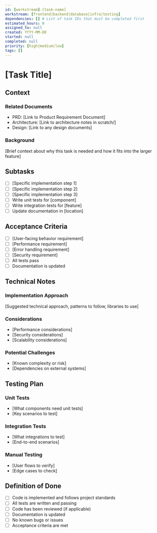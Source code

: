 ```yaml
---
id: [workstream]-[task-name]
workstream: [frontend|backend|database|infra|testing]
dependencies: [] # List of task IDs that must be completed first
estimated_hours: 0
assigned_to: null
created: YYYY-MM-DD
started: null
completed: null
priority: [high|medium|low]
tags: []
---
```


# [Task Title]

## Context

### Related Documents
- PRD: [Link to Product Requirement Document]
- Architecture: [Link to architecture notes in scratch/]
- Design: [Link to any design documents]

### Background
[Brief context about why this task is needed and how it fits into the larger feature]

## Subtasks

- [ ] [Specific implementation step 1]
- [ ] [Specific implementation step 2]
- [ ] [Specific implementation step 3]
- [ ] Write unit tests for [component]
- [ ] Write integration tests for [feature]
- [ ] Update documentation in [location]

## Acceptance Criteria

- [ ] [User-facing behavior requirement]
- [ ] [Performance requirement]
- [ ] [Error handling requirement]
- [ ] [Security requirement]
- [ ] All tests pass
- [ ] Documentation is updated

## Technical Notes

### Implementation Approach
[Suggested technical approach, patterns to follow, libraries to use]

### Considerations
- [Performance considerations]
- [Security considerations]
- [Scalability considerations]

### Potential Challenges
- [Known complexity or risk]
- [Dependencies on external systems]

## Testing Plan

### Unit Tests
- [What components need unit tests]
- [Key scenarios to test]

### Integration Tests
- [What integrations to test]
- [End-to-end scenarios]

### Manual Testing
- [User flows to verify]
- [Edge cases to check]

## Definition of Done

- [ ] Code is implemented and follows project standards
- [ ] All tests are written and passing
- [ ] Code has been reviewed (if applicable)
- [ ] Documentation is updated
- [ ] No known bugs or issues
- [ ] Acceptance criteria are met